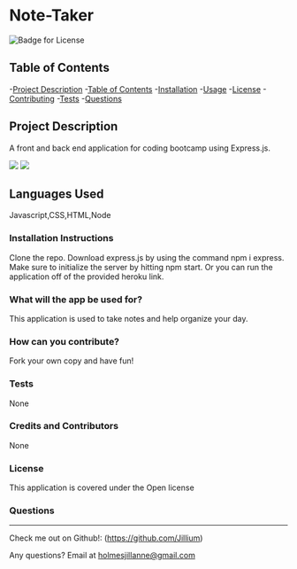 # Note-Taker

  ![Badge for License](https://img.shields.io/badge/license-Open-informational)
  
  ## Table of Contents
  -[Project Description](#projectDescription)
  -[Table of Contents](#tableofContents)
  -[Installation](#installation)
  -[Usage](#usage)
  -[License](#license)
  -[Contributing](#contributing)
  -[Tests](#tests)
  -[Questions](#questions)


  ## Project Description 
  A front and back end application for coding bootcamp using Express.js. 

  
  <img src = "./public/images/screenshot1.png">
  <img src = "./public/images/screenshot2.png">
  
  ## Languages Used 
  Javascript,CSS,HTML,Node

  ### Installation Instructions
  Clone the repo. Download express.js by using the command npm i express. Make sure to initialize the server by hitting npm start. Or you can run the application off of the provided heroku link.

  ### What will the app be used for? 
  This application is used to take notes and help organize your day.

  ### How can you contribute?
  Fork your own copy and have fun!

  ### Tests 
  None

  ### Credits and Contributors 
  None

  ### License
  This application is covered under the Open license
  

  ### Questions
  -------------------------------------------------------------------------------------------------------
  
  Check me out on Github!: (https://github.com/Jillium) 
  
  Any questions? Email at holmesjillanne@gmail.com